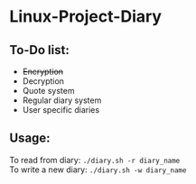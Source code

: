 # Linux-Project-Diary

## To-Do list:
- ~~Encryption~~
- Decryption
- Quote system
- Regular diary system
- User specific diaries

## Usage:
To read from diary: `./diary.sh -r diary_name` <br>
To write a new diary: `./diary.sh -w diary_name`